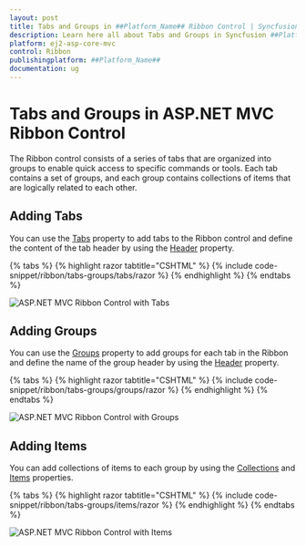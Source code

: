 ```yaml
---
layout: post
title: Tabs and Groups in ##Platform_Name## Ribbon Control | Syncfusion
description: Learn here all about Tabs and Groups in Syncfusion ##Platform_Name## Ribbon control of Syncfusion Essential JS 2 and more.
platform: ej2-asp-core-mvc
control: Ribbon
publishingplatform: ##Platform_Name##
documentation: ug
---
```


# Tabs and Groups in ASP.NET MVC Ribbon Control

The Ribbon control consists of a series of tabs that are organized into groups to enable quick access to specific commands or tools. Each tab contains a set of groups, and each group contains collections of items that are logically related to each other.

## Adding Tabs

You can use the [Tabs](https://help.syncfusion.com/cr/aspnetMVC-js2/Syncfusion.EJ2.Ribbon.Ribbon.html#Syncfusion_EJ2_Ribbon_Ribbon_Tabs) property to add tabs to the Ribbon control and define the content of the tab header by using the [Header](https://help.syncfusion.com/cr/aspnetMVC-js2/Syncfusion.EJ2.Ribbon.RibbonTab.html#Syncfusion_EJ2_Ribbon_RibbonTab_Header) property.

{% tabs %}
{% highlight razor tabtitle="CSHTML" %}
{% include code-snippet/ribbon/tabs-groups/tabs/razor %}
{% endhighlight %}
{% endtabs %}

![ASP.NET MVC Ribbon Control with Tabs](images/ribbon-tabs.png)

## Adding Groups

You can use the [Groups](https://help.syncfusion.com/cr/aspnetMVC-js2/Syncfusion.EJ2.Ribbon.RibbonTab.html#Syncfusion_EJ2_Ribbon_RibbonTab_Groups) property to add groups for each tab in the Ribbon and define the name of the group header by using the [Header](https://help.syncfusion.com/cr/aspnetMVC-js2/Syncfusion.EJ2.Ribbon.RibbonGroup.html#Syncfusion_EJ2_Ribbon_RibbonGroup_Header) property.

{% tabs %}
{% highlight razor tabtitle="CSHTML" %}
{% include code-snippet/ribbon/tabs-groups/groups/razor %}
{% endhighlight %}
{% endtabs %}

![ASP.NET MVC Ribbon Control with Groups](images/ribbon-groups.png)

## Adding Items

You can add collections of items to each group by using the [Collections](https://help.syncfusion.com/cr/aspnetMVC-js2/Syncfusion.EJ2.Ribbon.RibbonGroup.html#Syncfusion_EJ2_Ribbon_RibbonGroup_Collections) and [Items](https://help.syncfusion.com/cr/aspnetMVC-js2/Syncfusion.EJ2.Ribbon.RibbonCollection.html#Syncfusion_EJ2_Ribbon_RibbonCollection_Items) properties.

{% tabs %}
{% highlight razor tabtitle="CSHTML" %}
{% include code-snippet/ribbon/tabs-groups/items/razor %}
{% endhighlight %}
{% endtabs %}

![ASP.NET MVC Ribbon Control with Items](images/ribbon-items.png)